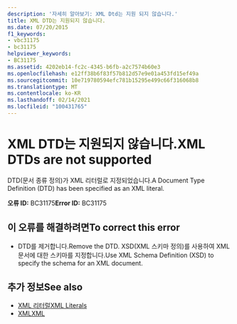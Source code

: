 ```yaml
---
description: '자세히 알아보기: XML Dtd는 지원 되지 않습니다.'
title: XML DTD는 지원되지 않습니다.
ms.date: 07/20/2015
f1_keywords:
- vbc31175
- bc31175
helpviewer_keywords:
- BC31175
ms.assetid: 4202eb14-fc2c-4345-b6fb-a2c7574b60e3
ms.openlocfilehash: e12ff38b6f83f57b812d57e9e01a453fd15ef49a
ms.sourcegitcommit: 10e719780594efc781b15295e499c66f316068b8
ms.translationtype: MT
ms.contentlocale: ko-KR
ms.lasthandoff: 02/14/2021
ms.locfileid: "100431765"
---
```

# <a name="xml-dtds-are-not-supported"></a><span data-ttu-id="22847-103">XML DTD는 지원되지 않습니다.</span><span class="sxs-lookup"><span data-stu-id="22847-103">XML DTDs are not supported</span></span>

<span data-ttu-id="22847-104">DTD(문서 종류 정의)가 XML 리터럴로 지정되었습니다.</span><span class="sxs-lookup"><span data-stu-id="22847-104">A Document Type Definition (DTD) has been specified as an XML literal.</span></span>  
  
 <span data-ttu-id="22847-105">**오류 ID:** BC31175</span><span class="sxs-lookup"><span data-stu-id="22847-105">**Error ID:** BC31175</span></span>  
  
## <a name="to-correct-this-error"></a><span data-ttu-id="22847-106">이 오류를 해결하려면</span><span class="sxs-lookup"><span data-stu-id="22847-106">To correct this error</span></span>  
  
- <span data-ttu-id="22847-107">DTD를 제거합니다.</span><span class="sxs-lookup"><span data-stu-id="22847-107">Remove the DTD.</span></span> <span data-ttu-id="22847-108">XSD(XML 스키마 정의)를 사용하여 XML 문서에 대한 스키마를 지정합니다.</span><span class="sxs-lookup"><span data-stu-id="22847-108">Use XML Schema Definition (XSD) to specify the schema for an XML document.</span></span>  
  
## <a name="see-also"></a><span data-ttu-id="22847-109">추가 정보</span><span class="sxs-lookup"><span data-stu-id="22847-109">See also</span></span>

- [<span data-ttu-id="22847-110">XML 리터럴</span><span class="sxs-lookup"><span data-stu-id="22847-110">XML Literals</span></span>](../language-reference/xml-literals/index.md)
- [<span data-ttu-id="22847-111">XML</span><span class="sxs-lookup"><span data-stu-id="22847-111">XML</span></span>](../programming-guide/language-features/xml/index.md)
